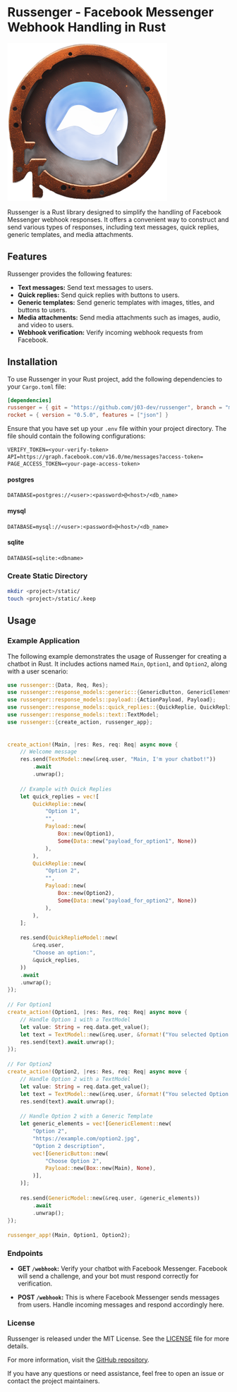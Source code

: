 # Russenger - Facebook Messenger Webhook Handling in Rust

![Russenger Logo](./image.png)

Russenger is a Rust library designed to simplify the handling of Facebook Messenger webhook responses. It offers a
convenient way to construct and send various types of responses, including text messages, quick replies, generic
templates, and media attachments.

## Features

Russenger provides the following features:

- **Text messages:** Send text messages to users.
- **Quick replies:** Send quick replies with buttons to users.
- **Generic templates:** Send generic templates with images, titles, and buttons to users.
- **Media attachments:** Send media attachments such as images, audio, and video to users.
- **Webhook verification:** Verify incoming webhook requests from Facebook.

## Installation

To use Russenger in your Rust project, add the following dependencies to your `Cargo.toml` file:

```toml
[dependencies]
russenger = { git = "https://github.com/j03-dev/russenger", branch = "main" }
rocket = { version = "0.5.0", features = ["json"] }
```

Ensure that you have set up your `.env` file within your project directory. The file should contain the following
configurations:

```env
VERIFY_TOKEN=<your-verify-token>
API=https://graph.facebook.com/v16.0/me/messages?access-token=
PAGE_ACCESS_TOKEN=<your-page-access-token>
```

#### postgres

```env
DATABASE=postgres://<user>:<password>@<host>/<db_name>
```

#### mysql

```env
DATABASE=mysql://<user>:<password>@<host>/<db_name>
```

#### sqlite

```env
DATABASE=sqlite:<dbname>
```

### Create Static Directory

```bash
mkdir <project>/static/
touch <project>/static/.keep
```

## Usage

### Example Application

The following example demonstrates the usage of Russenger for creating a chatbot in Rust. It includes actions
named `Main`, `Option1`, and `Option2`, along with a user scenario:

```rust
use russenger::{Data, Req, Res};
use russenger::response_models::generic::{GenericButton, GenericElement, GenericModel};
use russenger::response_models::payload::{ActionPayload, Payload};
use russenger::response_models::quick_replies::{QuickReplie, QuickReplieModel};
use russenger::response_models::text::TextModel;
use russenger::{create_action, russenger_app};


create_action!(Main, |res: Res, req: Req| async move {
    // Welcome message
    res.send(TextModel::new(&req.user, "Main, I'm your chatbot!"))
        .await
        .unwrap();

    // Example with Quick Replies
    let quick_replies = vec![
        QuickReplie::new(
            "Option 1",
            "",
            Payload::new(
                Box::new(Option1),
                Some(Data::new("payload_for_option1", None))
            ),
        ),
        QuickReplie::new(
            "Option 2",
            "",
            Payload::new(
                Box::new(Option2),
                Some(Data::new("payload_for_option2", None))
            ),
        ),
    ];

    res.send(QuickReplieModel::new(
        &req.user,
        "Choose an option:",
        &quick_replies,
    ))
    .await
    .unwrap();
});

// For Option1
create_action!(Option1, |res: Res, req: Req| async move {
    // Handle Option 1 with a TextModel
    let value: String = req.data.get_value();
    let text = TextModel::new(&req.user, &format!("You selected Option 1 with payload: {}", value));
    res.send(text).await.unwrap();
});

// For Option2
create_action!(Option2, |res: Res, req: Req| async move {
    // Handle Option 2 with a TextModel
    let value: String = req.data.get_value();
    let text = TextModel::new(&req.user, &format!("You selected Option 2 with payload: {}", value));
    res.send(text).await.unwrap();

    // Handle Option 2 with a Generic Template
    let generic_elements = vec![GenericElement::new(
        "Option 2",
        "https://example.com/option2.jpg",
        "Option 2 description",
        vec![GenericButton::new(
            "Choose Option 2",
            Payload::new(Box::new(Main), None),
        )],
    )];

    res.send(GenericModel::new(&req.user, &generic_elements))
        .await
        .unwrap();
});

russenger_app!(Main, Option1, Option2);
```

### Endpoints

- **GET `/webhook`:** Verify your chatbot with Facebook Messenger. Facebook will send a challenge, and your bot must
  respond correctly for verification.

- **POST `/webhook`:** This is where Facebook Messenger sends messages from users. Handle incoming messages and respond
  accordingly here.

### License

Russenger is released under the MIT License. See the [LICENSE](LICENSE) file for more details.

For more information, visit the [GitHub repository](https://github.com/j03-dev/russenger).

If you have any questions or need assistance, feel free to open an issue or contact the project maintainers.

